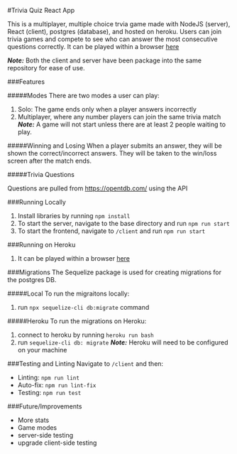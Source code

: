 #Trivia Quiz React App

This is a multiplayer, multiple choice trvia game made with NodeJS (server), React (client), postgres (database), and hosted on heroku. Users can join trivia games and compete to see who can answer the most consecutive questions correctly. It can be played within a browser [here](https://dmitton-trivia-quiz.herokuapp.com/)

**_Note:_** Both the client and server have been package into the same repository for ease of use.

###Features

#####Modes
There are two modes a user can play:

1. Solo: The game ends only when a player answers incorrectly
2. Multiplayer, where any number players can join the same trivia match
   **_Note:_** A game will not start unless there are at least 2 people waiting to play.

#####Winning and Losing
When a player submits an answer, they will be shown the correct/incorrect answers. They will be taken to the win/loss screen after the match ends.

#####Trivia Questions

Questions are pulled from https://opentdb.com/ using the API

###Running Locally

1. Install libraries by running `npm install`
2. To start the server, navigate to the base directory and run `npm run start`
3. To start the frontend, navigate to `/client` and run `npm run start`

###Running on Heroku

1. It can be played within a browser [here](https://dmitton-trivia-quiz.herokuapp.com/)

###Migrations
The Sequelize package is used for creating migrations for the postgres DB.

#####Local
To run the migraitons locally:

1. run `npx sequelize-cli db:migrate` command

#####Heroku
To run the migrations on Heroku:

1. connect to heroku by running `heroku run bash`
2. run `sequelize-cli db: migrate`
   **_Note:_** Heroku will need to be configured on your machine

###Testing and Linting
Navigate to `/client` and then:

- Linting: `npm run lint`
- Auto-fix: `npm run lint-fix`
- Testing: `npm run test`

###Future/Improvements

- More stats
- Game modes
- server-side testing
- upgrade client-side testing
